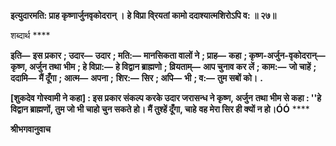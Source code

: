 **इत्युदारमति: प्राह कृष्णार्जुनवृकोदरान् ।** **हे विप्रा वि्रयतां कामो ददाश्यात्मशिरोऽपि व: ॥ २७॥** 

शब्दार्थ **** 

**इति—** **इस प्रकार** **; उदार—** **उदार** **; मति:—** **मानसिकता वालों ने** **; प्राह—** **कहा** **; कृष्ण-अर्जुन-वृकोदरान्—** **कृष्ण, अर्जुन तथा** **भीम** **; हे विप्रा:—** **हे विद्वान ब्राह्मणो** **; व्रियताम्—** **आप चुनाव कर लें** **; काम:—** **जो चाहें** **; ददामि—** **मैं दूँगा** **; आत्म—** **अपना** **;** **शिर:—** **सिर** **; अपि—** **भी** **; व:—** **तुम सबों को।** **.** 

**[शुकदेव गोस्वामी ने कहा] : इस प्रकार संकल्प करके उदार जरासन्ध ने कृष्ण, अर्जुन** **तथा भीम से कहा : ''हे विद्वान ब्राह्मणों, तुम जो भी चाहो चुन सकते हो। मैं तुश्हें दूँगा, चाहे** **वह मेरा सिर ही क्यों न हो।ÓÓ** **** 

**श्रीभगवानुवाच** 